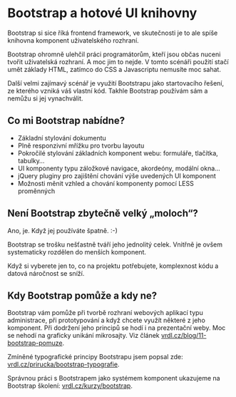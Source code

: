 # Bootstrap a hotové UI knihovny

Bootstrap si sice říká frontend framework, ve skutečnosti je to ale spíše knihovna komponent uživatelského rozhraní.

Bootstrap ohromně ulehčil práci programátorům, kteří jsou občas nuceni tvořit uživatelská rozhraní. A moc jim to nejde. V tomto scénáři použití stačí umět základy HTML, zatímco do CSS a Javascriptu nemusíte moc sahat.

Další velmi zajímavý scénář je využití Bootstrapu jako startovacího řešení, ze kterého vzniká váš vlastní kód. Takhle  Bootstrap používám sám a nemůžu si jej vynachválit.

## Co mi Bootstrap nabídne?

* Základní stylování dokumentu
* Plně responzivní mřížku pro tvorbu layoutu
* Pokročilé stylování základních komponent webu: formuláře, tlačítka, tabulky…
* UI komponenty typu záložkové navigace, akordeóny, modální okna…
* jQuery pluginy pro zajištění chování výše uvedených UI komponent
* Možnosti měnit vzhled a chování komponenty pomocí LESS proměnných


## Není Bootstrap zbytečně velký „moloch“?

Ano, je. Když jej používáte špatně. :-)

Bootstrap se trošku nešťastně tváří jeho jednolitý celek. Vnitřně je ovšem systematicky rozdělen do menších komponent.

Když si vyberete jen to, co na projektu potřebujete, komplexnost kódu a datová náročnost se sníží.

## Kdy Bootstrap pomůže a kdy ne?

Bootstrap vám pomůže při tvorbě rozhraní webových aplikací typu administrace, při prototypování a když chcete využít některé z jeho komponent. Při dodržení jeho principů se hodí i na prezentační weby. Moc se nehodí na graficky unikání mikrosajty. Viz článek [vrdl.cz/blog/11-bootstrap-pomuze](http://www.vzhurudolu.cz/blog/11-bootstrap-pomuze).

Zmíněné typografické principy Bootstrapu jsem popsal zde: [vrdl.cz/prirucka/bootstrap-typografie](http://www.vzhurudolu.cz/prirucka/bootstrap-typografie).

Správnou práci s Bootstrapem jako systémem komponent ukazujeme na Bootstrap školení: [vrdl.cz/kurzy/bootstrap](http://www.vzhurudolu.cz/kurzy/bootstrap).

